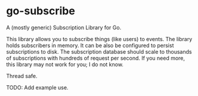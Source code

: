 # go-subscribe

A (mostly generic) Subscription Library for Go.

This library allows you to subscribe things (like users) to events.
The library holds subscribers in memory. It can be also be configured
to persist subscriptions to disk. The subscription database should scale
to thousands of subscriptions with hundreds of request per second.
If you need more, this library may not work for you; I do not know.

Thread safe.

TODO: Add example use.
